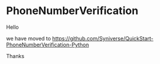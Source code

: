 # PhoneNumberVerification

Hello

we have moved to https://github.com/Syniverse/QuickStart-PhoneNumberVerification-Python

Thanks
